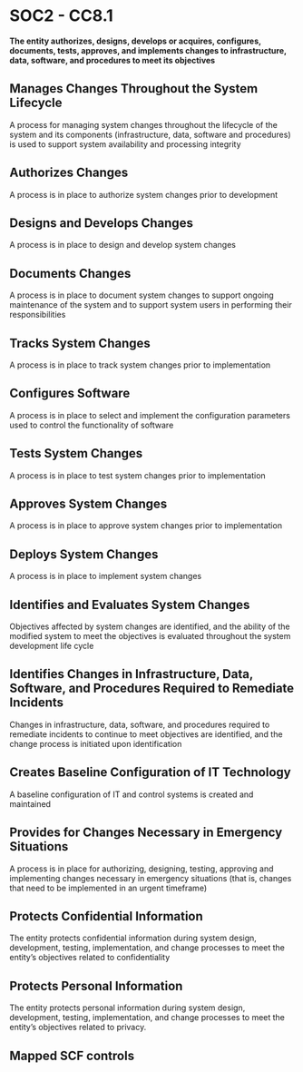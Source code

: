 # SOC2 - CC8.1
**The entity authorizes, designs, develops or acquires, configures, documents, tests, approves, and implements changes to infrastructure, data, software, and procedures to meet its objectives**
## Manages Changes Throughout the System Lifecycle
A process for managing system changes throughout the lifecycle of the system and its components (infrastructure, data, software and procedures) is used to support system availability and processing integrity
## Authorizes Changes
A process is in place to authorize system changes prior to development
## Designs and Develops Changes
A process is in place to design and develop system changes
## Documents Changes
A process is in place to document system changes to support ongoing maintenance of the system and to support system users in performing their responsibilities
## Tracks System Changes
A process is in place to track system changes prior to implementation
## Configures Software
A process is in place to select and implement the configuration parameters used to control the functionality of software
## Tests System Changes
A process is in place to test system changes prior to implementation
## Approves System Changes
A process is in place to approve system changes prior to implementation
## Deploys System Changes
A process is in place to implement system changes
## Identifies and Evaluates System Changes
Objectives affected by system changes are identified, and the ability of the modified system to meet the objectives is evaluated throughout the system development life cycle
## Identifies Changes in Infrastructure, Data, Software, and Procedures Required to Remediate Incidents
Changes in infrastructure, data, software, and procedures required to remediate incidents to continue to meet objectives are identified, and the change process is initiated upon identification
## Creates Baseline Configuration of IT Technology
A baseline configuration of IT and control systems is created and maintained
## Provides for Changes Necessary in Emergency Situations
A process is in place for authorizing, designing, testing, approving and implementing changes necessary in emergency situations (that is, changes that need to be implemented in an urgent timeframe)
## Protects Confidential Information
The entity protects confidential information during system design, development, testing, implementation, and change processes to meet the entity’s objectives related to confidentiality
## Protects Personal Information
The entity protects personal information during system design, development, testing, implementation, and change processes to meet the entity’s objectives related to privacy.
## Mapped SCF controls
